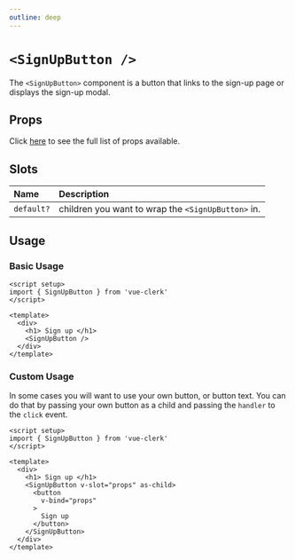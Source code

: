 ```yaml
---
outline: deep
---
```


# `<SignUpButton />`

The `<SignUpButton>` component is a button that links to the sign-up page or displays the sign-up modal.

## Props

Click [here](https://clerk.com/docs/components/unstyled/sign-up-button#sign-up-button-properties) to see the full list of props available.

## Slots

|Name|Description|
|:----|:----|
|`default?`|children you want to wrap the `<SignUpButton>` in.|

## Usage

### Basic Usage

```vue
<script setup>
import { SignUpButton } from 'vue-clerk'
</script>

<template>
  <div>
    <h1> Sign up </h1>
    <SignUpButton />
  </div>
</template>
```

### Custom Usage

In some cases you will want to use your own button, or button text. You can do that by passing your own button as a child and passing the `handler` to the `click` event.

```vue
<script setup>
import { SignUpButton } from 'vue-clerk'
</script>

<template>
  <div>
    <h1> Sign up </h1>
    <SignUpButton v-slot="props" as-child>
      <button
        v-bind="props"
      >
        Sign up
      </button>
    </SignUpButton>
  </div>
</template>
```
